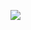 ![](https://github.com/InglouriousObjects/ot-harjoitustyo/blob/master/dokumentointi/kuvat/arkkitehtuuri.png)


